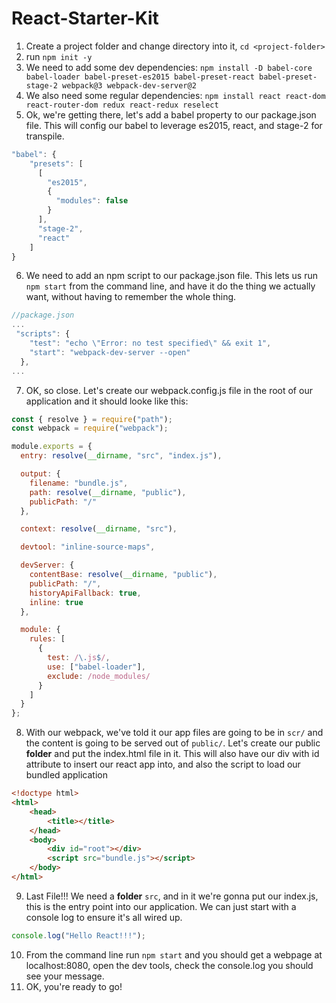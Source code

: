 # React-Starter-Kit

1.  Create a project folder and change directory into it, `cd <project-folder>`
2.  run `npm init -y`
3.  We need to add some dev dependencies:
    `npm install -D babel-core babel-loader babel-preset-es2015 babel-preset-react babel-preset-stage-2 webpack@3 webpack-dev-server@2`
4.  We also need some regular dependencies:
    `npm install react react-dom react-router-dom redux react-redux reselect`
5.  Ok, we're getting there, let's add a babel property to our package.json file. This will config our babel to leverage es2015, react, and stage-2 for transpile.

```js
"babel": {
    "presets": [
      [
        "es2015",
        {
          "modules": false
        }
      ],
      "stage-2",
      "react"
    ]
}
```

6.  We need to add an npm script to our package.json file. This lets us run `npm start` from the command line, and have it do the thing we actually want, without having to remember the whole thing.

```js
//package.json
...
 "scripts": {
    "test": "echo \"Error: no test specified\" && exit 1",
    "start": "webpack-dev-server --open"
  },
...
```

7.  OK, so close. Let's create our webpack.config.js file in the root of our application and it should looke like this:

```js
const { resolve } = require("path");
const webpack = require("webpack");

module.exports = {
  entry: resolve(__dirname, "src", "index.js"),

  output: {
    filename: "bundle.js",
    path: resolve(__dirname, "public"),
    publicPath: "/"
  },

  context: resolve(__dirname, "src"),

  devtool: "inline-source-maps",

  devServer: {
    contentBase: resolve(__dirname, "public"),
    publicPath: "/",
    historyApiFallback: true,
    inline: true
  },

  module: {
    rules: [
      {
        test: /\.js$/,
        use: ["babel-loader"],
        exclude: /node_modules/
      }
    ]
  }
};
```

8.  With our webpack, we've told it our app files are going to be in `scr/` and the content is going to be served out of `public/`. Let's create our public **folder** and put the index.html file in it. This will also have our div with id attribute to insert our react app into, and also the script to load our bundled application

```HTML
<!doctype html>
<html>
    <head>
        <title></title>
    </head>
    <body>
        <div id="root"></div>
        <script src="bundle.js"></script>
    </body>
</html>
```

9.  Last File!!! We need a **folder** `src`, and in it we're gonna put our index.js, this is the entry point into our application. We can just start with a console log to ensure it's all wired up.

```js
console.log("Hello React!!!");
```

10. From the command line run `npm start` and you should get a webpage at localhost:8080, open the dev tools, check the console.log you should see your message.
11. OK, you're ready to go!
